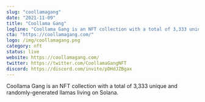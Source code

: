 ```yaml
---
slug: "coollamagang"
date: "2021-11-09"
title: "Coollama Gang"
logline: "Coollama Gang is an NFT collection with a total of 3,333 unique and randomly-generated llamas living on Solana."
cta: "https://coollamagang.com/"
logo: /img/coollamagang.png
category: nft
status: live
website: https://coollamagang.com/
twitter: https://twitter.com/CoollamaGangNFT
discord: https://discord.com/invite/pDHdJZBgax
---
```


Coollama Gang is an NFT collection with a total of 3,333 unique and randomly-generated llamas living on Solana.
